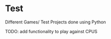 # Test
Different Games/ Test Projects done using Python

TODO: add functionality to play against CPUS
